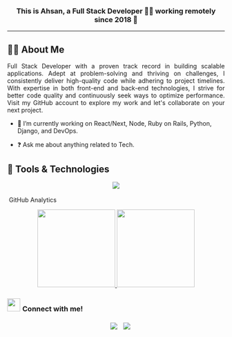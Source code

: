 ### <div align="center">This is Ahsan, a Full Stack Developer 👨‍💻 working remotely since 2018 🚀</div> 
-----
  
## :technologist: About Me
<div align="justify">
  Full Stack Developer with a proven track record in building scalable applications. Adept at problem-solving and thriving on challenges, I consistently deliver high-quality code while adhering to project timelines. With expertise in both front-end and back-end technologies, I strive for better code quality and continuously seek ways to optimize performance. Visit my GitHub account to explore my work and let's collaborate on your next project.
</div>

- 🔭 I’m currently working on  React/Next, Node, Ruby on Rails, Python, Django, and DevOps.  
  

- ❓ Ask me about anything related to Tech.  
  

## :dart: Tools & Technologies 
<div align="center">
  <img src="https://skillicons.dev/icons?i=html,css,bootstrap,materialui,tailwind,js,ts,react,redux,python,django,ruby,rails,mysql,postgres,graphql,aws,gcp,azure,heroku,docker,git&perline=11" />
</div>
<br>
&nbsp;GitHub Analytics
<br>
<p align="center">
<a href="https://github.com/de-ahsan">
  <img height="180em" src="https://github-readme-stats-eight-theta.vercel.app/api?username=de-ahsan&show_icons=true&theme=algolia&include_all_commits=true&count_private=true"/>
  <img height="180em" src="https://github-readme-stats-eight-theta.vercel.app/api/top-langs/?username=de-ahsan&layout=compact&langs_count=8&theme=algolia"/>
</a>
</p>




<h3 align="" ><img src="https://media.giphy.com/media/iY8CRBdQXODJSCERIr/giphy.gif" width="30" height="30" style="margin-right: 5px;">Connect with me! </h3>

<p align="center">

 <div align="center"  class="icons-social" style="margin-left: 10px;">
        <a style="margin-left: 10px;"  target="_blank" href="https://www.linkedin.com/in/ahsanellahi/">
			<img src="https://img.icons8.com/doodle/40/000000/linkedin--v2.png"></a>
        <a style="margin-left: 10px;" target="_blank" href="https://github.com/de-ahsan">
		<img src="https://img.icons8.com/doodle/40/000000/github--v1.png"></a>

		
				
				
				
  
  </div>
  
</p>
